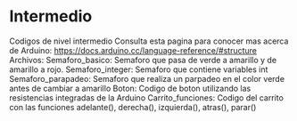 # Intermedio
Codigos de nivel intermedio
Consulta esta pagina para conocer mas acerca de Arduino:
https://docs.arduino.cc/language-reference/#structure
Archivos:
Semaforo_basico: Semaforo que pasa de verde a amarillo y de amarillo a rojo.
Semaforo_integer: Semaforo que contiene variables int
Semaforo_parapadeo: Semaforo que realiza un parpadeo en el color verde antes de cambiar a amarillo
Boton: Codigo de boton utilizando las resistencias integradas de la Arduino
Carrito_funciones: Codigo  del carrito con las funciones adelante(), derecha(), izquierda(), atras(), parar()

